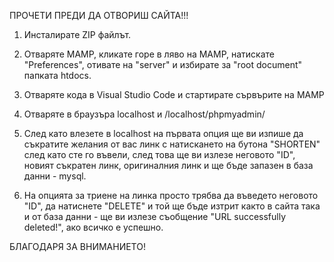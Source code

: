 
ПРОЧЕТИ ПРЕДИ ДА ОТВОРИШ САЙТА!!!

1. Инсталирате ZIP файлът.

2. Отваряте MAMP, кликате горе в ляво на MAMP, натискате "Preferences", отивате на "server" и избирате за "root document" папката htdocs.

3. Отваряте кода в Visual Studio Code и стартирате сървърите на MAMP

4. Отваряте в браузъра localhost и /localhost/phpmyadmin/

5. След като влезете в localhost на първата опция ще ви изпише да съкратите желания от вас линк с натискането на бутона "SHORTEN" след като сте го въвели, след това ще ви излезе неговото "ID", новият съкратен линк, оригиналния линк и ще бъде запазен в база данни - mysql.

6. На опцията за триене на линка просто трябва да въведето неговото "ID", да натиснете "DELETE" и той ще бъде изтрит както в сайта така и от база данни - ще ви излезе съобщение "URL successfully deleted!", ако всичко е успешно.

БЛАГОДАРЯ ЗА ВНИМАНИЕТО!